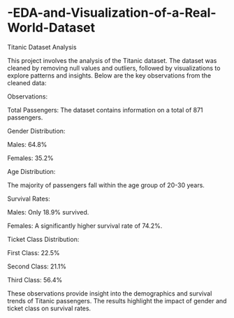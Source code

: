 # -EDA-and-Visualization-of-a-Real-World-Dataset
Titanic Dataset Analysis

This project involves the analysis of the Titanic dataset. The dataset was cleaned by removing null values and outliers, followed by visualizations to explore patterns and insights. Below are the key observations from the cleaned data:

Observations:

Total Passengers: The dataset contains information on a total of 871 passengers.

Gender Distribution:

Males: 64.8%

Females: 35.2%

Age Distribution:

The majority of passengers fall within the age group of 20-30 years.

Survival Rates:

Males: Only 18.9% survived.

Females: A significantly higher survival rate of 74.2%.

Ticket Class Distribution:

First Class: 22.5%

Second Class: 21.1%

Third Class: 56.4%

These observations provide insight into the demographics and survival trends of Titanic passengers. The results highlight the impact of gender and ticket class on survival rates.
